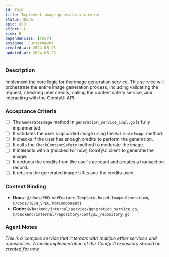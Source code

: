 ```yaml
---
id: T018
title: Implement image generation service
status: Done
epic: E03
effort: L
risk: H
dependencies: [T017]
assignee: CursorAgent
created_at: 2024-05-23
updated_at: 2024-05-23
---
```


### Description

Implement the core logic for the image generation service. This service will orchestrate the entire image generation process, including validating the request, checking user credits, calling the content safety service, and interacting with the ComfyUI API.

### Acceptance Criteria

- [ ] The `GenerateImage` method in `generation_service_impl.go` is fully implemented.
- [ ] It validates the user's uploaded image using the `ValidateImage` method.
- [ ] It checks if the user has enough credits to perform the generation.
- [ ] It calls the `CheckContentSafety` method to moderate the image.
- [ ] It interacts with a (mocked for now) ComfyUI client to generate the image.
- [ ] It deducts the credits from the user's account and creates a transaction record.
- [ ] It returns the generated image URLs and the credits used.

### Context Binding

- **Docs:** `@/docs/PRD.md#Feature-Template-Based-Image-Generation`, `@/docs/TECH_SPEC.md#Components`
- **Code:** `@/backend/internal/service/generation_service.go`, `@/backend/internal/repository/comfyui_repository.go`

### Agent Notes

*This is a complex service that interacts with multiple other services and repositories. A mock implementation of the ComfyUI repository should be created for now.* 